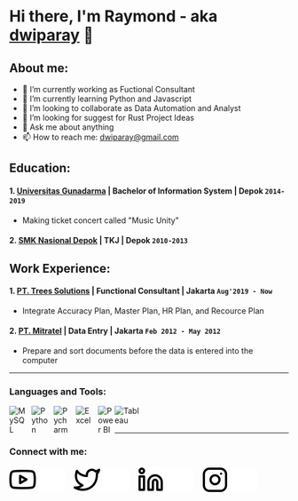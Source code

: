 # Hi there, I'm Raymond - aka [dwiparay](https://www.youtube.com/@RaymondDwipa) 👋
## About me:
- 🔭 I’m currently working as Fuctional Consultant
- 🌱 I’m currently learning Python and Javascript
- 👯 I’m looking to collaborate as Data Automation and Analyst
- 🤔 I’m looking for suggest for Rust Project Ideas
- 💬 Ask me about anything
- 📫 How to reach me: dwiparay@gmail.com

## Education:

#### 1. [Universitas Gunadarma](https://www.gunadarma.ac.id) | Bachelor of Information System | Depok `2014-2019`
   - Making ticket concert called "Music Unity"
 #### 2. [SMK Nasional Depok](https://www.smknasionaldepok.sch.id) | TKJ | Depok `2010-2013`
   

## Work Experience:
#### 1. [PT. Trees Solutions](https://www.treessolutions.com/) | Functional Consultant | Jakarta `Aug'2019 - Now`
   - Integrate Accuracy Plan, Master Plan, HR Plan, and Recource Plan
  
#### 2. [PT. Mitratel](https://www.mitratel.co.id) | Data Entry | Jakarta `Feb 2012 - May 2012`
   - Prepare and sort documents before the data is entered into the computer
   
---

### Languages and Tools:

[<img align="left" alt="MySQL" width="30px" src="https://cdn.jsdelivr.net/gh/devicons/devicon/icons/mysql/mysql-original.svg" style="padding-right:10px;" />][webdev]
[<img align="left" alt="Python" width="30px" src="https://upload.wikimedia.org/wikipedia/commons/thumb/c/c3/Python-logo-notext.svg/110px-Python-logo-notext.svg.png?20100317150552" style="padding-right:10px;" />][webdev]
[<img align="left" alt="Pycharm" width="30px" src="https://upload.wikimedia.org/wikipedia/commons/thumb/1/1d/PyCharm_Icon.svg/220px-PyCharm_Icon.svg.png" style="padding-right:10px;" />][webdev]
[<img align="left" alt="Excel" width="30px" src="https://is2-ssl.mzstatic.com/image/thumb/Purple126/v4/a8/fd/5a/a8fd5a84-c6f1-355f-3b9f-6e86598efaa3/XCEL.png/1200x630bb.png" style="padding-right:10px;" />][webdev]
[<img align="left" alt="Power BI" width="30px" src="https://powerbi.microsoft.com/pictures/application-logos/svg/powerbi.svg" style="padding-right:0px;" />][webdev]
[<img align="left" alt="Tableau" width="50px" src="https://logos-world.net/wp-content/uploads/2021/10/Tableau-Symbol.png" style="padding-right:10px;" />][webdev]

<br />
<br />

---
### Connect with me:

[![website](./img/youtube-light.svg)](https://www.youtube.com/channel/@dwiparay#gh-light-mode-only)
[![website](./img/youtube-dark.svg)](https://www.youtube.com/channel/@dwiparay#gh-dark-mode-only)
&nbsp;&nbsp;
[![website](./img/twitter-light.svg)](https://twitter.com/dwiparay#gh-light-mode-only)
[![website](./img/twitter-dark.svg)](https://twitter.com/dwiparay#gh-dark-mode-only)
&nbsp;&nbsp;
[![website](./img/linkedin-light.svg)](https://www.linkedin.com/in/dwiparay#gh-light-mode-only)
[![website](./img/linkedin-dark.svg)](https://www.linkedin.com/in/dwiparay#gh-dark-mode-only)
&nbsp;&nbsp;
[![website](./img/instagram-light.svg)](https://instagram.com/dwiparay#gh-light-mode-only)
[![website](./img/instagram-dark.svg)](https://instagram.com/dwiparay#gh-dark-mode-only)



[webdev]: https://github.com/dwiparay/dwiparay
